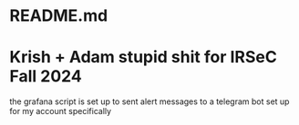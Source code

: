 # README.md

# Krish + Adam stupid shit for IRSeC Fall 2024

the grafana script is set up to sent alert messages to a telegram bot set up for my account specifically
